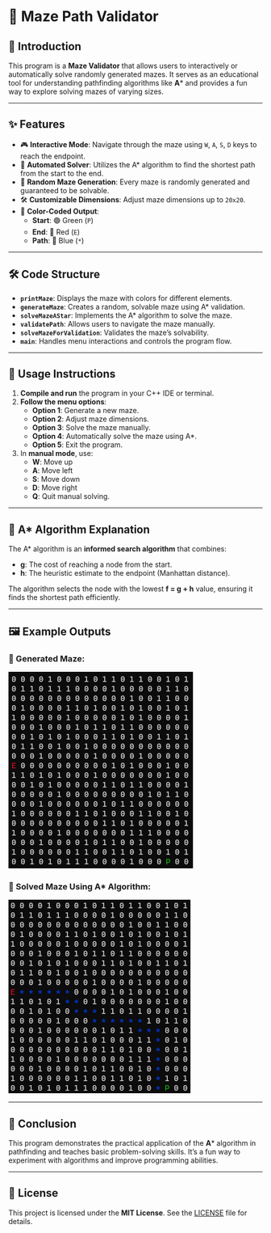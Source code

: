 # 🧩 Maze Path Validator

## 📖 Introduction

This program is a **Maze Validator** that allows users to interactively or automatically solve randomly generated mazes. It serves as an educational tool for understanding pathfinding algorithms like **A*** and provides a fun way to explore solving mazes of varying sizes.

---

## ✨ Features

- 🎮 **Interactive Mode**: Navigate through the maze using `W`, `A`, `S`, `D` keys to reach the endpoint.
- 🤖 **Automated Solver**: Utilizes the A* algorithm to find the shortest path from the start to the end.
- 🎲 **Random Maze Generation**: Every maze is randomly generated and guaranteed to be solvable.
- 🛠️ **Customizable Dimensions**: Adjust maze dimensions up to `20x20`.
- 🎨 **Color-Coded Output**:
  - **Start**: 🟢 Green (`P`)
  - **End**: 🔴 Red (`E`)
  - **Path**: 🔵 Blue (`*`)

---

## 🛠️ Code Structure

- **`printMaze`**: Displays the maze with colors for different elements.
- **`generateMaze`**: Creates a random, solvable maze using A* validation.
- **`solveMazeAStar`**: Implements the A* algorithm to solve the maze.
- **`validatePath`**: Allows users to navigate the maze manually.
- **`solveMazeForValidation`**: Validates the maze’s solvability.
- **`main`**: Handles menu interactions and controls the program flow.

---

## 🚀 Usage Instructions

1. **Compile and run** the program in your C++ IDE or terminal.
2. **Follow the menu options**:
   - **Option 1**: Generate a new maze.
   - **Option 2**: Adjust maze dimensions.
   - **Option 3**: Solve the maze manually.
   - **Option 4**: Automatically solve the maze using A*.
   - **Option 5**: Exit the program.
3. In **manual mode**, use:
   - **W**: Move up
   - **A**: Move left
   - **S**: Move down
   - **D**: Move right
   - **Q**: Quit manual solving.

---

## 🧠 A* Algorithm Explanation

The A* algorithm is an **informed search algorithm** that combines:
- **g**: The cost of reaching a node from the start.
- **h**: The heuristic estimate to the endpoint (Manhattan distance).

The algorithm selects the node with the lowest **f = g + h** value, ensuring it finds the shortest path efficiently.

---

## 🖼️ Example Outputs

### 🎲 Generated Maze:
![Generated Maze](./start.png)

### 🤖 Solved Maze Using A* Algorithm:
![Solved Maze](./solved.png)

---

## 🎉 Conclusion

This program demonstrates the practical application of the **A*** algorithm in pathfinding and teaches basic problem-solving skills. It’s a fun way to experiment with algorithms and improve programming abilities.

---

## 📜 License

This project is licensed under the **MIT License**. See the [LICENSE](./LICENSE) file for details.
